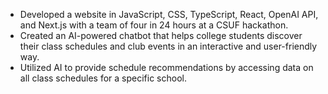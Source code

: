 - Developed a website in JavaScript, CSS, TypeScript, React, OpenAI API, and Next.js with a team of four in 24 hours at a CSUF hackathon.
- Created an AI-powered chatbot that helps college students discover their class schedules and club events in an interactive and user-friendly way.
- Utilized AI to provide schedule recommendations by accessing data on all class schedules for a specific school.
